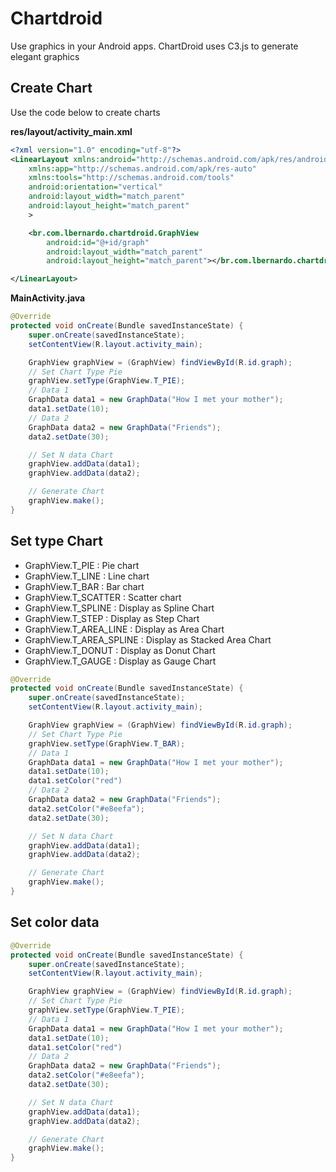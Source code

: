 # Chartdroid
Use graphics in your Android apps. ChartDroid uses C3.js to generate elegant graphics

## Create Chart
Use the code below to create charts

**res/layout/activity_main.xml**
```xml
<?xml version="1.0" encoding="utf-8"?>
<LinearLayout xmlns:android="http://schemas.android.com/apk/res/android"
    xmlns:app="http://schemas.android.com/apk/res-auto"
    xmlns:tools="http://schemas.android.com/tools"
    android:orientation="vertical"
    android:layout_width="match_parent"
    android:layout_height="match_parent"
    >

    <br.com.lbernardo.chartdroid.GraphView
        android:id="@+id/graph"
        android:layout_width="match_parent"
        android:layout_height="match_parent"></br.com.lbernardo.chartdroid.GraphView>

</LinearLayout>
```

**MainActivity.java**
```java
@Override
protected void onCreate(Bundle savedInstanceState) {
    super.onCreate(savedInstanceState);
    setContentView(R.layout.activity_main);

    GraphView graphView = (GraphView) findViewById(R.id.graph);
    // Set Chart Type Pie
    graphView.setType(GraphView.T_PIE);
    // Data 1
    GraphData data1 = new GraphData("How I met your mother");
    data1.setDate(10);
    // Data 2
    GraphData data2 = new GraphData("Friends");
    data2.setDate(30);

    // Set N data Chart
    graphView.addData(data1);
    graphView.addData(data2);

    // Generate Chart
    graphView.make();
}
```
## Set type Chart

- GraphView.T_PIE : Pie chart
- GraphView.T_LINE : Line chart
- GraphView.T_BAR : Bar chart
- GraphView.T_SCATTER : Scatter chart
- GraphView.T_SPLINE : Display as Spline Chart
- GraphView.T_STEP : Display as Step Chart
- GraphView.T_AREA_LINE : Display as Area Chart
- GraphView.T_AREA_SPLINE : Display as Stacked Area Chart
- GraphView.T_DONUT : Display as Donut Chart
- GraphView.T_GAUGE : Display as Gauge Chart

```java
@Override
protected void onCreate(Bundle savedInstanceState) {
    super.onCreate(savedInstanceState);
    setContentView(R.layout.activity_main);

    GraphView graphView = (GraphView) findViewById(R.id.graph);
    // Set Chart Type Pie
    graphView.setType(GraphView.T_BAR);
    // Data 1
    GraphData data1 = new GraphData("How I met your mother");
    data1.setDate(10);
    data1.setColor("red")
    // Data 2
    GraphData data2 = new GraphData("Friends");
    data2.setColor("#e8eefa");
    data2.setDate(30);

    // Set N data Chart
    graphView.addData(data1);
    graphView.addData(data2);

    // Generate Chart
    graphView.make();
}
```



## Set color data
```java
@Override
protected void onCreate(Bundle savedInstanceState) {
    super.onCreate(savedInstanceState);
    setContentView(R.layout.activity_main);

    GraphView graphView = (GraphView) findViewById(R.id.graph);
    // Set Chart Type Pie
    graphView.setType(GraphView.T_PIE);
    // Data 1
    GraphData data1 = new GraphData("How I met your mother");
    data1.setDate(10);
    data1.setColor("red")
    // Data 2
    GraphData data2 = new GraphData("Friends");
    data2.setColor("#e8eefa");
    data2.setDate(30);

    // Set N data Chart
    graphView.addData(data1);
    graphView.addData(data2);

    // Generate Chart
    graphView.make();
}
```

